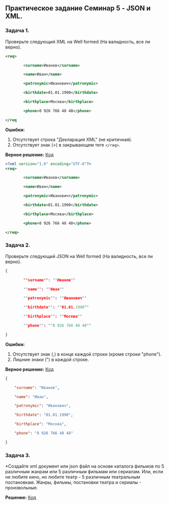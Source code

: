 ## Практическое задание Семинар 5 - JSON и XML.

### Задача 1. 
Проверьте следующий XML на Well formed (На валидность, все ли верно).

```xml
<req>

        <surname>Иванов</surname>

        <name>Иван</name>

        <patronymic>Иванович</patronymic>

        <birthdate>01.01.1990</birthdate>

        <birthplace>Москва</birthplace>

        <phone>8 926 766 48 48</phone>

</req
```

**Ошибки:**
1. Отсутствует строка "Декларация XML" (не критичная).
2. Отсутствует знак (>) в закрывающем теге `</req>`.

**Верное решение:** [Код](HW_WEB/../primer1.xml)

```xml
<?xml version="1.0" encoding="UTF-8"?>
<req>

        <surname>Иванов</surname>

        <name>Иван</name>

        <patronymic>Иванович</patronymic>

        <birthdate>01.01.1990</birthdate>

        <birthplace>Москва</birthplace>

        <phone>8 926 766 48 48</phone>

</req>
```

### Задача 2. 
Проверьте следующий JSON на Well formed (На валидность, все ли верно).

```json
{

        ""surname"": ""Иванов""

        ""name"": ""Иван""

        ""patronymic"": ""Иванович""

        ""birthdate"": ""01.01.1990""

        ""birthplace"": ""Москва""

        ""phone"": ""8 926 766 48 48""

}
```

**Ошибки:**
1. Отсутствует знак (,) в конце каждой строки (кроме строки "phone"). 
2. Лишние знаки (") в каждой строке.

**Верное решение:** [Код](HW_WEB/../primer2.json)

```json
{

	"surname": "Иванов",

	"name": "Иван",

	"patronymic": "Иванович",

	"birthdate": "01.01.1990",

	"birthplace": "Москва",

	"phone": "8 926 766 48 48"

}
```

### Задача 3. 
*Создайте xml документ или json файл на основе каталога фильмов по 5 различным жанрам или 5 различным фильмам или сериалам. Или, если не любите кино, но любите театр - 5 различным театральным постановкам. Жанры, фильмы, постановки театра и сериалы - произвольные.

**Решение:** [Код](HW_WEB/../primer3.xml)